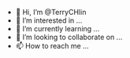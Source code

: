 - 👋 Hi, I’m @TerryCHlin
- 👀 I’m interested in ...
- 🌱 I’m currently learning ...
- 💞️ I’m looking to collaborate on ...
- 📫 How to reach me ...

<!---
TerryCHlin/TerryCHlin is a ✨ special ✨ repository because its `README.md` (this file) appears on your GitHub profile.
You can click the Preview link to take a look at your changes.
--->
